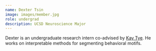 ```yaml
---
name: Dexter Tsin
image: images/member.jpg
role: undergrad
description: UCSD Neuroscience Major
---
```


Dexter is an undergraduate research intern co-advised by [Kay Tye](https://tyelab.org/). He works on interpretable methods for segmenting behavioral motifs.